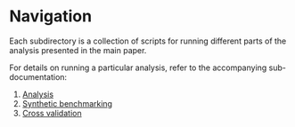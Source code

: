 # Navigation

Each subdirectory is a collection of scripts for running different parts of the analysis presented in the main paper.

For details on running a particular analysis, refer to the accompanying sub-documentation:
1. [Analysis](analysis/README.md)
2. [Synthetic benchmarking](synthetic_benchmark/README.md)
3. [Cross validation](cross_validation/README.md)